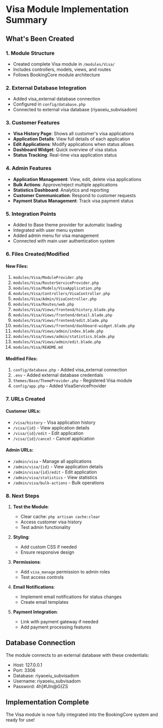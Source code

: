 # Visa Module Implementation Summary

## What's Been Created

### 1. Module Structure
- Created complete Visa module in `/modules/Visa/`
- Includes controllers, models, views, and routes
- Follows BookingCore module architecture

### 2. External Database Integration
- Added visa_external database connection
- Configured in `config/database.php`
- Connected to external visa database (riyaoeiu_subvisadom)

### 3. Customer Features
- **Visa History Page**: Shows all customer's visa applications
- **Application Details**: View full details of each application
- **Edit Applications**: Modify applications when status allows
- **Dashboard Widget**: Quick overview of visa status
- **Status Tracking**: Real-time visa application status

### 4. Admin Features
- **Application Management**: View, edit, delete visa applications
- **Bulk Actions**: Approve/reject multiple applications
- **Statistics Dashboard**: Analytics and reporting
- **Customer Communication**: Respond to customer requests
- **Payment Status Management**: Track visa payment status

### 5. Integration Points
- Added to Base theme provider for automatic loading
- Integrated with user menu system
- Added admin menu for visa management
- Connected with main user authentication system

### 6. Files Created/Modified

#### New Files:
1. `modules/Visa/ModuleProvider.php`
2. `modules/Visa/RouterServiceProvider.php`
3. `modules/Visa/Models/VisaApplication.php`
4. `modules/Visa/Controllers/VisaController.php`
5. `modules/Visa/Admin/VisaController.php`
6. `modules/Visa/Routes/web.php`
7. `modules/Visa/Views/frontend/history.blade.php`
8. `modules/Visa/Views/frontend/detail.blade.php`
9. `modules/Visa/Views/frontend/edit.blade.php`
10. `modules/Visa/Views/frontend/dashboard-widget.blade.php`
11. `modules/Visa/Views/admin/index.blade.php`
12. `modules/Visa/Views/admin/statistics.blade.php`
13. `modules/Visa/Views/admin/edit.blade.php`
14. `modules/Visa/README.md`

#### Modified Files:
1. `config/database.php` - Added visa_external connection
2. `.env` - Added external database credentials
3. `themes/Base/ThemeProvider.php` - Registered Visa module
4. `config/app.php` - Added VisaServiceProvider

### 7. URLs Created

#### Customer URLs:
- `/visa/history` - Visa application history
- `/visa/{id}` - View application details
- `/visa/{id}/edit` - Edit application
- `/visa/{id}/cancel` - Cancel application

#### Admin URLs:
- `/admin/visa` - Manage all applications
- `/admin/visa/{id}` - View application details
- `/admin/visa/{id}/edit` - Edit application
- `/admin/visa/statistics` - View statistics
- `/admin/visa/bulk-actions` - Bulk operations

### 8. Next Steps

1. **Test the Module**:
   - Clear cache: `php artisan cache:clear`
   - Access customer visa history
   - Test admin functionality

2. **Styling**:
   - Add custom CSS if needed
   - Ensure responsive design

3. **Permissions**:
   - Add `visa_manage` permission to admin roles
   - Test access controls

4. **Email Notifications**:
   - Implement email notifications for status changes
   - Create email templates

5. **Payment Integration**:
   - Link with payment gateway if needed
   - Add payment processing features

## Database Connection

The module connects to an external database with these credentials:
- Host: 127.0.0.1
- Port: 3306
- Database: riyaoeiu_subvisadom
- Username: riyaoeiu_subvisadom
- Password: 4h[#Uln@G{ZS

## Implementation Complete

The Visa module is now fully integrated into the BookingCore system and ready for use!
